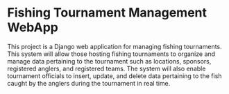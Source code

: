 # Fishing Tournament Management WebApp
This project is a Django web application for managing fishing tournaments. This system will allow those hosting fishing tournaments to organize and manage data pertaining to the tournament such as locations, sponsors, registered anglers, and registered teams. The system will also enable tournament officials to insert, update, and delete data pertaining to the fish caught by the anglers during the tournament in real time.
